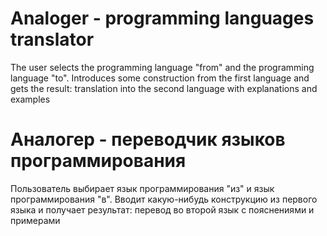 # Analoger - programming languages translator

The user selects the programming language "from" and the programming language "to". Introduces some construction from the first language and gets the result: translation into the second language with explanations and examples

# Аналогер - переводчик языков программирования

Пользователь выбирает язык программирования "из" и язык программирования "в". Вводит какую-нибудь конструкцию из первого языка и получает результат: перевод во второй язык с пояснениями и примерами
